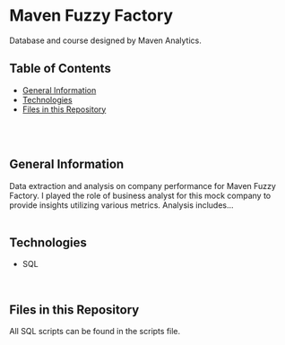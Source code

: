 # Maven Fuzzy Factory

Database and course designed by Maven Analytics.
<br>

## Table of Contents
* [General Information](#general-information)
* [Technologies](#technologies)
* [Files in this Repository](#files)
<br>
<br>

## <a name="general-information"></a>General Information
Data extraction and analysis on company performance for Maven Fuzzy Factory.  I played the role of business analyst for this mock company to provide insights utilizing various metrics.  Analysis includes...
<br>
<br>

## <a name="technologies"></a>Technologies
* SQL
<br>

## <a name="files"></a>Files in this Repository
All SQL scripts can be found in the scripts file.
<br>
<br>
